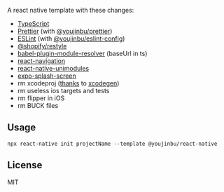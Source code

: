 A react native template with these changes:

- [TypeScript](typescriptlang.org)
- [Prettier](https://prettier.io/) (with [@youjinbu/prettier](https://github.com/youjinbu/config/tree/master/packages/prettier))
- [ESLint](https://eslint.org/) (with [@youjinbu/eslint-config](https://github.com/youjinbu/config/tree/master/packages/eslint))
- [@shopify/restyle](https://github.com/Shopify/restyle)
- [babel-plugin-module-resolver](https://github.com/tleunen/babel-plugin-module-resolver) (baseUrl in ts)
- [react-navigation](https://reactnavigation.org/)
- [react-native-unimodules](https://github.com/expo/expo/tree/master/packages/react-native-unimodules)
- [expo-splash-screen](https://github.com/expo/expo/tree/master/packages/expo-splash-screen)
- rm xcodeproj ([thanks](https://github.com/pvinis/react-native-xcodegen) to [xcodegen](https://github.com/yonaskolb/XcodeGen))
- rm useless ios targets and tests
- rm flipper in iOS
- rm BUCK files

## Usage

```
npx react-native init projectName --template @youjinbu/react-native
```

## License

MIT
